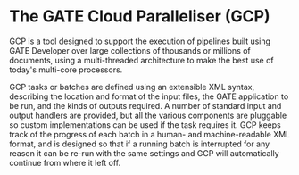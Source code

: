 # The GATE Cloud Paralleliser (GCP)

GCP is a tool designed to support the execution of pipelines built using GATE Developer over large collections of thousands or millions of documents, using a multi-threaded architecture to make the best use of today's multi-core processors.

GCP tasks or batches are defined using an extensible XML syntax, describing the location and format of the input files, the GATE application to be run, and the kinds of outputs required. A number of standard input and output handlers are provided, but all the various components are pluggable so custom implementations can be used if the task requires it. GCP keeps track of the progress of each batch in a human- and machine-readable XML format, and is designed so that if a running batch is interrupted for any reason it can be re-run with the same settings and GCP will automatically continue from where it left off.
